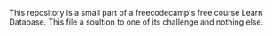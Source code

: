 This repository is a small part of a freecodecamp's free course Learn Database. This file a soultion to one of its challenge and nothing else.
